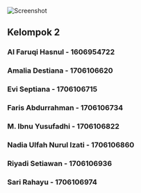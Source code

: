 ![Screenshot](https://i.imgflip.com/32ghbn.jpg)


<h2>Kelompok 2</h2>

<h3> Al Faruqi Hasnul - 1606954722 </h3>
<h3> Amalia Destiana - 1706106620 </h3>
<h3> Evi Septiana - 1706106715 </h3> 
<h3> Faris Abdurrahman - 1706106734 </h3>
<h3> M. Ibnu Yusufadhi - 1706106822 </h3>
<h3> Nadia Ulfah Nurul Izati - 1706106860 </h3>
<h3> Riyadi Setiawan - 1706106936 </h3>
<h3> Sari Rahayu - 1706106974 </h3>


